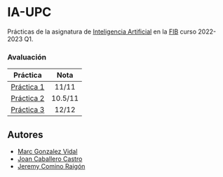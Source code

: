 # IA-UPC
Prácticas de la asignatura de [Inteligencia Artificial](https://www.fib.upc.edu/es/estudios/grados/grado-en-ingenieria-informatica/plan-de-estudios/asignaturas/IA) en la [FIB](https://www.fib.upc.edu/es) curso 2022-2023 Q1.

### Avaluación
| Práctica  | Nota |
| :---: | :---: |
| [Práctica 1](https://github.com/Gonsa02/IA-UPC/tree/main/Practica1) | 11/11 |
| [Práctica 2](https://github.com/Gonsa02/IA-UPC/tree/main/Practica2) | 10.5/11 |
| [Práctica 3](https://github.com/Gonsa02/IA-UPC/tree/main/Practica3) |  12/12 |

## Autores
- [Marc Gonzalez Vidal](https://github.com/Gonsa02)
- [Joan Caballero Castro](https://github.com/JoanK11)
- [Jeremy Comino Raigón](https://github.com/InfinitGamer)
